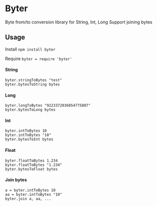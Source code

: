 Byter
=====
Byte from/to conversion library for String, Int, Long
Support joining bytes


Usage
-----
Install `npm install byter`

Require `byter = require 'byter'`

#### String ####
```coffee-script
byter.stringToBytes "test"
byter.bytesToString bytes
```

#### Long ####
```coffee-script
byter.longToBytes "9223372036854775807"
byter.bytesToLong bytes
```

#### Int ####
```coffee-script
byter.intToBytes 10
byter.intToBytes "10"
byter.bytesToInt bytes
```
#### Float ####
```coffee-script
byter.floatToBytes 1.234
byter.floatToBytes "1.234"
byter.bytesToFloat bytes
```


#### Join bytes ####
```coffee-script
a = byter.intToBytes 10
aa = byter.intToBytes "10"
byter.join a, aa, ...
```
